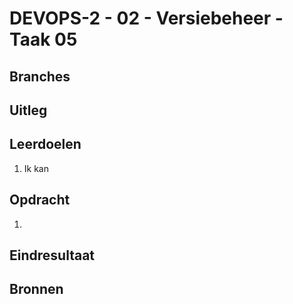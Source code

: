# DEVOPS-2 - 02 - Versiebeheer - Taak 05

## Branches



## Uitleg


## Leerdoelen

1. Ik kan

## Opdracht

1.  

## Eindresultaat



## Bronnen